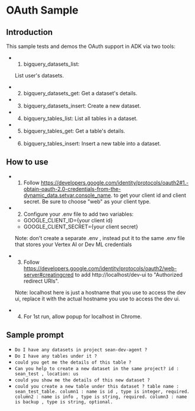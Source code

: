 # OAuth Sample

## Introduction

This sample tests and demos the OAuth support in ADK via two tools:

* 1. bigquery_datasets_list:

    List user's datasets.

* 2. bigquery_datasets_get:
    Get a dataset's details.

* 3. bigquery_datasets_insert:
    Create a new dataset.

* 4. bigquery_tables_list:
    List all tables in a dataset.

* 5. bigquery_tables_get:
    Get a table's details.

* 6. bigquery_tables_insert:
    Insert a new table into a dataset.

## How to use

* 1. Follow https://developers.google.com/identity/protocols/oauth2#1.-obtain-oauth-2.0-credentials-from-the-dynamic_data.setvar.console_name. to get your client id and client secret.
  Be sure to choose "web" as your client type.

* 2. Configure your .env file to add two variables:

  * GOOGLE_CLIENT_ID={your client id}
  * GOOGLE_CLIENT_SECRET={your client secret}

  Note: don't create a separate .env , instead put it to the same .env file that stores your Vertex AI or Dev ML credentials

* 3. Follow https://developers.google.com/identity/protocols/oauth2/web-server#creatingcred to add http://localhost/dev-ui to "Authorized redirect URIs".

  Note: localhost here is just a hostname that you use to access the dev ui, replace it with the actual hostname you use to access the dev ui.

* 4. For 1st run, allow popup for localhost in Chrome.

## Sample prompt

* `Do I have any datasets in project sean-dev-agent ?`
* `Do I have any tables under it ?`
* `could you get me the details of this table ?`
* `Can you help to create a new dataset in the same project? id : sean_test , location: us`
* `could you show me the details of this new dataset ?`
* `could you create a new table under this dataset ? table name : sean_test_table. column1 : name is id , type is integer, required. column2 : name is info , type is string, required. column3 : name is backup , type is string, optional.`
